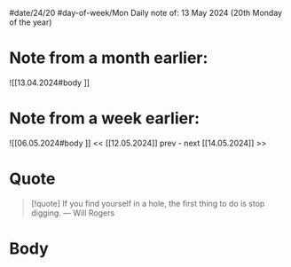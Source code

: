 
#date/24/20
#day-of-week/Mon
Daily note of: 13 May 2024 (20th Monday of the year)

# Note from a month earlier:
![[13.04.2024#body ]]

# Note from a week earlier:
![[06.05.2024#body ]]
 << [[12.05.2024]] prev - next [[14.05.2024]] >>
# Quote

> [!quote] If you find yourself in a hole, the first thing to do is stop digging.
> — Will Rogers
# Body

